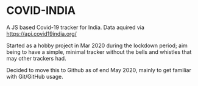 # COVID-INDIA
A JS based Covid-19 tracker for India.
Data aquired via https://api.covid19india.org/

Started as a hobby project in Mar 2020 during the lockdown period; aim being to have a simple, minimal tracker without the bells and whistles that may other trackers had.

Decided to move this to Github as of end May 2020, mainly to get familiar with Git/GitHub usage.
